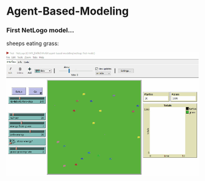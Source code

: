 # Agent-Based-Modeling









### First NetLogo model...

sheeps eating grass:

<img src="netlogo first model/first.gif" alt="first" style="zoom: 67%;" />